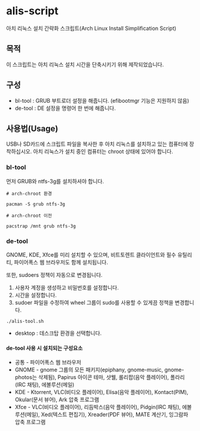 # alis-script

아치 리눅스 설치 간략화 스크립트(Arch Linux Install Simplification Script)

## 목적

이 스크립트는 아치 리눅스 설치 시간을 단축시키기 위해 제작되었습니다.

## 구성

- bl-tool : GRUB 부트로더 설정을 해줍니다. (efibootmgr 기능은 지원하지 않음)
- de-tool : DE 설정을 명령어 한 번에 해줍니다.

## 사용법(Usage)

USB나 SD카드에 스크립트 파일을 복사한 후 아치 리눅스를 설치하고 있는 컴퓨터에 장착하십시오. 아치 리눅스가 설치 중인 컴퓨터는 chroot 상태에 있어야 합니다.

### bl-tool

먼저 GRUB와 ntfs-3g를 설치하셔야 합니다.

```
# arch-chroot 환경

pacman -S grub ntfs-3g

# arch-chroot 이전

pacstrap /mnt grub ntfs-3g

```

### de-tool

GNOME, KDE, Xfce를 미리 설치할 수 있으며, 비트토렌트 클라이언트와 필수 유틸리티, 파이어폭스 웹 브라우저도 함께 설치됩니다.

또한, sudoers 정책이 자동으로 변경됩니다.

1. 사용자 계정을 생성하고 비밀번호를 설정합니다.
2. 시간을 설정합니다.
3. sudoer 파일을 수정하여 wheel 그룹이 sudo를 사용할 수 있게끔 정책을 변경합니다.

```
./alis-tool.sh
```

- desktop : 데스크탑 환경을 선택합니다.

#### de-tool 사용 시 설치되는 구성요소

* 공통 - 파이어폭스 웹 브라우저
* GNOME - gnome 그룹의 모든 패키지(epiphany, gnome-music, gnome-photos는 삭제됨), Papirus 아이콘 테마, 샷웰, 롤리팝(음악 플레이어), 폴라리(IRC 채팅), 에볼루션(메일)
* KDE - Ktorrent, VLC(비디오 플레이어), Elisa(음악 플레이어), Kontact(PIM), Okular(문서 뷰어), Ark 압축 프로그램
* Xfce - VLC(비디오 플레이어), 리듬박스(음악 플레이어), Pidgin(IRC 채팅), 에볼루션(메일), Xed(텍스트 편집기), Xreader(PDF 뷰어), MATE 계산기, 잉그람파 압축 프로그램
